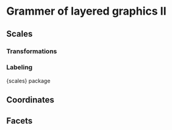 # Grammer of layered graphics II




## Scales 

### Transformations

### Labeling

{scales} package

## Coordinates

## Facets


  
  
